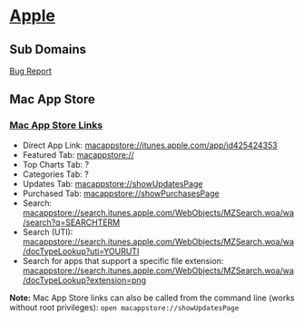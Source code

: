 # [Apple](https://apple.com/)  

## Sub Domains  
[Bug Report](https://bugreport.apple.com/web/)  

## Mac App Store  
### [Mac App Store Links](https://joshbuchea.com/mac-app-store-links/)  
*   Direct App Link: [macappstore://itunes.apple.com/app/id425424353](macappstore://itunes.apple.com/app/id425424353)
*   Featured Tab: [macappstore://](macappstore://)
*   Top Charts Tab: ?
*   Categories Tab: ?
*   Updates Tab: [macappstore://showUpdatesPage](macappstore://showUpdatesPage)
*   Purchased Tab: [macappstore://showPurchasesPage](macappstore://showPurchasesPage)
*   Search: [macappstore://search.itunes.apple.com/WebObjects/MZSearch.woa/wa/search?q=SEARCHTERM](macappstore://search.itunes.apple.com/WebObjects/MZSearch.woa/wa/search?q=SEARCHTERM)
*   Search (UTI): [macappstore://search.itunes.apple.com/WebObjects/MZSearch.woa/wa/docTypeLookup?uti=YOURUTI](macappstore://search.itunes.apple.com/WebObjects/MZSearch.woa/wa/docTypeLookup?uti=YOURUTI)
*   Search for apps that support a specific file extension: [macappstore://search.itunes.apple.com/WebObjects/MZSearch.woa/wa/docTypeLookup?extension=png](macappstore://search.itunes.apple.com/WebObjects/MZSearch.woa/wa/docTypeLookup?extension=png)

**Note:** Mac App Store links can also be called from the command line (works without root privileges): `open macappstore://showUpdatesPage`

